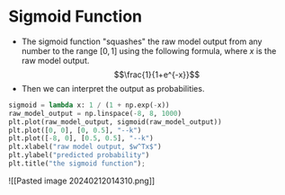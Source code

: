 # Sigmoid Function
- The sigmoid function "squashes" the raw model output from any number to the range $[0,1]$ using the following formula, where $x$ is the raw model output. 
$$\frac{1}{1+e^{-x}}$$
- Then we can interpret the output as probabilities.
```python
sigmoid = lambda x: 1 / (1 + np.exp(-x))
raw_model_output = np.linspace(-8, 8, 1000)
plt.plot(raw_model_output, sigmoid(raw_model_output))
plt.plot([0, 0], [0, 0.5], "--k")
plt.plot([-8, 0], [0.5, 0.5], "--k")
plt.xlabel("raw model output, $w^Tx$")
plt.ylabel("predicted probability")
plt.title("the sigmoid function");
```
![[Pasted image 20240212014310.png]]
